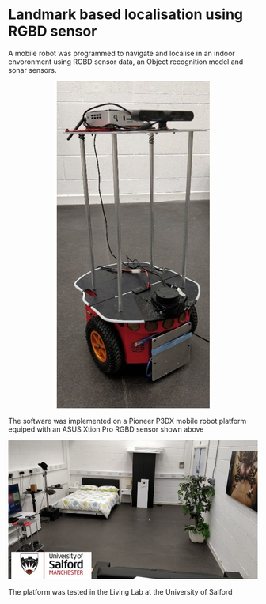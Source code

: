# Landmark based localisation using RGBD sensor

A mobile robot was programmed to navigate and localise in an indoor envoronment using RGBD sensor data, an Object recognition model and sonar sensors. 

<p align="center"> 
<img src="/img/img1.jpg">
</p> 
The software was implemented on a Pioneer P3DX mobile robot platform equiped with an ASUS Xtion Pro RGBD sensor shown above

<p align="center"> 
<img src="/img/img2.jpg">
</p> 
The platform was tested in the Living Lab at the University of Salford

<p align="center"> 
<img src="/img/img3.jpg" style="max-width:50%>
</p> 
To identify the landmarks in the room an object detection model was used (SSD MobileNet)
